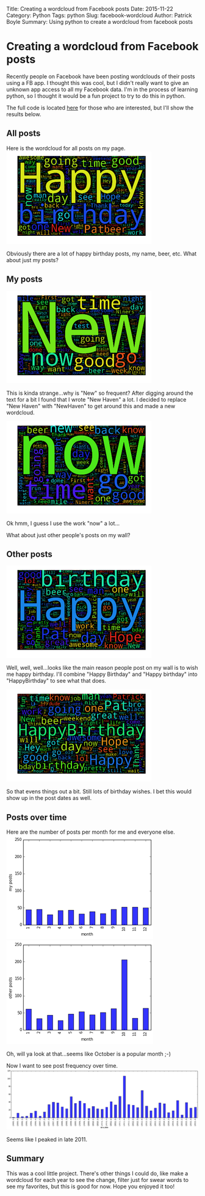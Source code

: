 Title: Creating a wordcloud from Facebook posts
Date: 2015-11-22
Category: Python
Tags: python
Slug: facebook-wordcloud
Author: Patrick Boyle
Summary: Using python to create a wordcloud from facebook posts

# Creating a wordcloud from Facebook posts
Recently people on Facebook have been posting wordclouds of their posts using a FB app. I thought this was cool, but I didn't really want to give an unknown app access to all my Facebook data. I'm in the process of learning python, so I thought it would be a fun project to try to do this in python.

The full code is located [here](https://github.com/patboyle86/projects/blob/master/FBWallPosts.ipynb) for those who are interested, but I'll show the results below.

## All posts
Here is the wordcloud for all posts on my page.
![All Posts](/images/allposts.png)

Obviously there are a lot of happy birthday posts, my name, beer, etc. What about just my posts?

## My posts
![My Posts](/images/myposts.png)

This is kinda strange...why is "New" so frequent? After digging around the text for a bit I found that I wrote "New Haven" a lot. I decided to replace "New Haven" with "NewHaven" to get around this and made a new wordcloud.

![My Posts](/images/myposts2.png)

Ok hmm, I guess I use the work "now" a lot...

What about just other people's posts on my wall?

## Other posts
![Other Posts](/images/otherposts.png)

Well, well, well...looks like the main reason people post on my wall is to wish me happy birthday. I'll combine "Happy Birthday" and "Happy birthday" into "HappyBirthday" to see what that does.

![Other Posts](/images/otherposts2.png)

So that evens things out a bit. Still lots of birthday wishes. I bet this would show up in the post dates as well.

## Posts over time
Here are the number of posts per month for me and everyone else.
![My Posts per month](/images/mypostsvstime.png)![Other Posts per month](/images/otherpostsvstime.png)

Oh, will ya look at that...seems like October is a popular month ;-)

Now I want to see post frequency over time.
![Posts vs Time](/images/allpostsvstime.png)

Seems like I peaked in late 2011.

## Summary
This was a cool little project. There's other things I could do, like make a wordcloud for each year to see the change, filter just for swear words to see my favorites, but this is good for now. Hope you enjoyed it too!
